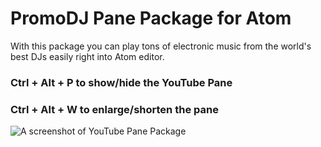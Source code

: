 # PromoDJ Pane Package for Atom

With this package you can play tons of electronic music from the world's best DJs easily right into Atom editor.

### Ctrl + Alt + P to show/hide the YouTube Pane

### Ctrl + Alt + W to enlarge/shorten the pane

![A screenshot of YouTube Pane Package](https://raw.githubusercontent.com/alexandruionascu/promodj-pane/master/promodj_pane.png)
